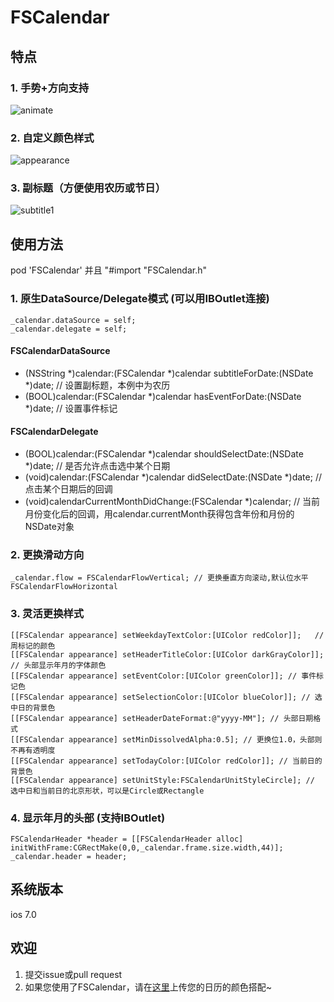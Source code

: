 # FSCalendar

## 特点
### 1. 手势+方向支持
![animate](https://cloud.githubusercontent.com/assets/5186464/6260896/de303034-b820-11e4-9f01-8d98e0ac94aa.gif)

### 2. 自定义颜色样式
![appearance](https://cloud.githubusercontent.com/assets/5186464/6208969/20ee842a-b5fb-11e4-8875-132d42893b9e.png)

### 3. 副标题（方便使用农历或节日）
![subtitle1](https://cloud.githubusercontent.com/assets/5186464/6209081/54d8a4cc-b5fc-11e4-981e-d4bb21a45628.png)

## 使用方法
pod 'FSCalendar'
并且
"#import "FSCalendar.h"

### 1. 原生DataSource/Delegate模式 (可以用IBOutlet连接)
    _calendar.dataSource = self; 
    _calendar.delegate = self;
    
#### FSCalendarDataSource
- (NSString *)calendar:(FSCalendar *)calendar subtitleForDate:(NSDate *)date; // 设置副标题，本例中为农历
- (BOOL)calendar:(FSCalendar *)calendar hasEventForDate:(NSDate *)date; // 设置事件标记

#### FSCalendarDelegate
- (BOOL)calendar:(FSCalendar *)calendar shouldSelectDate:(NSDate *)date; // 是否允许点击选中某个日期
- (void)calendar:(FSCalendar *)calendar didSelectDate:(NSDate *)date; // 点击某个日期后的回调
- (void)calendarCurrentMonthDidChange:(FSCalendar *)calendar; // 当前月份变化后的回调，用calendar.currentMonth获得包含年份和月份的NSDate对象
    
### 2. 更换滑动方向
    _calendar.flow = FSCalendarFlowVertical; // 更换垂直方向滚动,默认位水平FSCalendarFlowHorizontal
    
### 3. 灵活更换样式
    [[FSCalendar appearance] setWeekdayTextColor:[UIColor redColor]];   // 周标记的颜色
    [[FSCalendar appearance] setHeaderTitleColor:[UIColor darkGrayColor]]; // 头部显示年月的字体颜色
    [[FSCalendar appearance] setEventColor:[UIColor greenColor]]; // 事件标记色
    [[FSCalendar appearance] setSelectionColor:[UIColor blueColor]]; // 选中日的背景色
    [[FSCalendar appearance] setHeaderDateFormat:@"yyyy-MM"]; // 头部日期格式
    [[FSCalendar appearance] setMinDissolvedAlpha:0.5]; // 更换位1.0，头部则不再有透明度
    [[FSCalendar appearance] setTodayColor:[UIColor redColor]]; // 当前日的背景色
    [[FSCalendar appearance] setUnitStyle:FSCalendarUnitStyleCircle]; // 选中日和当前日的北京形状，可以是Circle或Rectangle
    
### 4. 显示年月的头部 (支持IBOutlet)
    FSCalendarHeader *header = [[FSCalendarHeader alloc] initWithFrame:CGRectMake(0,0,_calendar.frame.size.width,44)];
    _calendar.header = header;

## 系统版本
ios 7.0

## 欢迎
1. 提交issue或pull request
2. 如果您使用了FSCalendar，请在[这里](https://github.com/f33chobits/FSCalendar/issues/2)上传您的日历的颜色搭配~
